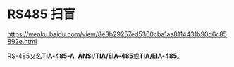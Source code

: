 # RS485 扫盲

https://wenku.baidu.com/view/8e8b29257ed5360cba1aa8114431b90d6c85892e.html

RS-485又名**TIA-485-A**, **ANSI/TIA/EIA-485**或**TIA/EIA-485**。